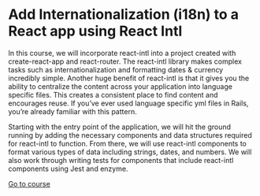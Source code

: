 # Add Internationalization (i18n) to a React app using React Intl

In this course, we will incorporate react-intl into a project created with create-react-app and react-router. The react-intl library makes complex tasks such as internationalization and formatting dates & currency incredibly simple. Another huge benefit of react-intl is that it gives you the ability to centralize the content across your application into language specific files. This creates a consistent place to find content and encourages reuse. If you’ve ever used language specific yml files in Rails, you’re already familiar with this pattern.

Starting with the entry point of the application, we will hit the ground running by adding the necessary components and data structures required for react-intl to function. From there, we will use react-intl components to format various types of data including strings, dates, and numbers. We will also work through writing tests for components that include react-intl components using Jest and enzyme.

[Go to course](https://egghead.io/courses/add-internationalization-i18n-to-a-react-app-using-react-intl)
